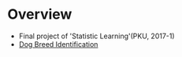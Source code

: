 # Overview
- Final project of 'Statistic Learning'(PKU, 2017-1)
- [Dog Breed Identification](https://www.kaggle.com/c/dog-breed-identification)
